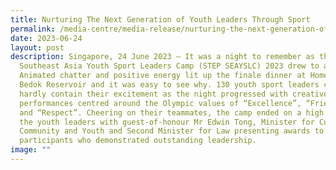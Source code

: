 ```yaml
---
title: Nurturing The Next Generation of Youth Leaders Through Sport
permalink: /media-centre/media-release/nurturing-the-next-generation-of-youth-leaders-through-sport/
date: 2023-06-24
layout: post
description: Singapore, 24 June 2023 – It was a night to remember as the STEP
  Southeast Asia Youth Sport Leaders Camp (STEP SEAYSLC) 2023 drew to a close.
  Animated chatter and positive energy lit up the finale dinner at HomeTeamNS
  Bedok Reservoir and it was easy to see why. 130 youth sport leaders could
  hardly contain their excitement as the night progressed with creative
  performances centred around the Olympic values of “Excellence”, “Friendship”
  and “Respect”. Cheering on their teammates, the camp ended on a high note for
  the youth leaders with guest-of-honour Mr Edwin Tong, Minister for Culture,
  Community and Youth and Second Minister for Law presenting awards to 12
  participants who demonstrated outstanding leadership.
image: ""
---
```

